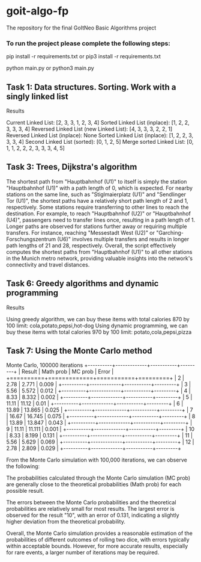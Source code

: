 # goit-algo-fp
The repository for the final GoItNeo Basic Algorithms project

### To run the project please complete the following steps:

pip install -r requirements.txt or pip3 install -r requirements.txt

python main.py or python3 main.py

## Task 1: Data structures. Sorting. Work with a singly linked list

Results

Current Linked List:            [2, 3, 3, 1, 2, 3, 4]
Sorted Linked List (inplace):   [1, 2, 2, 3, 3, 3, 4]
Reversed Linked List (new Linked List):  [4, 3, 3, 3, 2, 2, 1]
Reversed Linked List (inplace): None
Sorted Linked List (inplace):   [1, 2, 2, 3, 3, 3, 4]
Second Linked List (sorted):    [0, 1, 2, 5]
Merge sorted Linked List:       [0, 1, 1, 2, 2, 2, 3, 3, 3, 4, 5]

## Task 3: Trees, Dijkstra's algorithm

The shortest path from "Hauptbahnhof (U1)" to itself is simply the station "Hauptbahnhof (U1)" with a path length of 0, which is expected.
For nearby stations on the same line, such as "Stiglmaierplatz (U1)" and "Sendlinger Tor (U1)", the shortest paths have a relatively short path length of 2 and 1, respectively.
Some stations require transferring to other lines to reach the destination. For example, to reach "Hauptbahnhof (U2)" or "Hauptbahnhof (U4)", passengers need to transfer lines once, resulting in a path length of 1.
Longer paths are observed for stations further away or requiring multiple transfers. For instance, reaching "Messestadt West (U2)" or "Garching-Forschungszentrum (U6)" involves multiple transfers and results in longer path lengths of 21 and 28, respectively.
Overall, the script effectively computes the shortest paths from "Hauptbahnhof (U1)" to all other stations in the Munich metro network, providing valuable insights into the network's connectivity and travel distances.

## Task 6: Greedy algorithms and dynamic programming

Results

Using greedy algorithm, we can buy these items with total calories 870 by 100 limit:
cola,potato,pepsi,hot-dog
Using dynamic programming, we can buy these items with total calories 970 by 100 limit:
potato,cola,pepsi,pizza

## Task 7: Using the Monte Carlo method

Monte Carlo, 100000 iterations
+----------+-------------+-----------+---------+
|   Result |   Math prob |   MC prob |   Error |
+==========+=============+===========+=========+
|        2 |        2.78 |     2.771 |   0.009 |
+----------+-------------+-----------+---------+
|        3 |        5.56 |     5.572 |   0.012 |
+----------+-------------+-----------+---------+
|        4 |        8.33 |     8.332 |   0.002 |
+----------+-------------+-----------+---------+
|        5 |       11.11 |    11.12  |   0.01  |
+----------+-------------+-----------+---------+
|        6 |       13.89 |    13.865 |   0.025 |
+----------+-------------+-----------+---------+
|        7 |       16.67 |    16.745 |   0.075 |
+----------+-------------+-----------+---------+
|        8 |       13.89 |    13.847 |   0.043 |
+----------+-------------+-----------+---------+
|        9 |       11.11 |    11.111 |   0.001 |
+----------+-------------+-----------+---------+
|       10 |        8.33 |     8.199 |   0.131 |
+----------+-------------+-----------+---------+
|       11 |        5.56 |     5.629 |   0.069 |
+----------+-------------+-----------+---------+
|       12 |        2.78 |     2.809 |   0.029 |
+----------+-------------+-----------+---------+

From the Monte Carlo simulation with 100,000 iterations, we can observe the following:

The probabilities calculated through the Monte Carlo simulation (MC prob) are generally close to the theoretical probabilities (Math prob) for each possible result.

The errors between the Monte Carlo probabilities and the theoretical probabilities are relatively small for most results. The largest error is observed for the result "10", with an error of 0.131, indicating a slightly higher deviation from the theoretical probability.

Overall, the Monte Carlo simulation provides a reasonable estimation of the probabilities of different outcomes of rolling two dice, with errors typically within acceptable bounds. However, for more accurate results, especially for rare events, a larger number of iterations may be required.